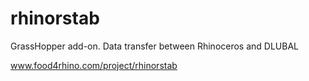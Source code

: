 rhinorstab
==========

GrassHopper add-on. Data transfer between Rhinoceros and DLUBAL

www.food4rhino.com/project/rhinorstab

